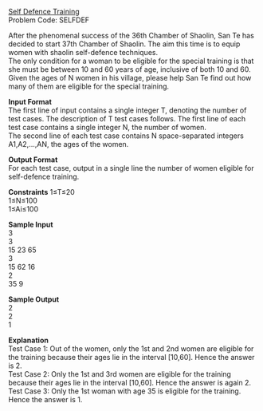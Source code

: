 [Self Defence Training](https://www.codechef.com/problems/SELFDEF)  
Problem Code: SELFDEF

After the phenomenal success of the 36th Chamber of Shaolin, San Te has decided to start 37th Chamber of Shaolin. The aim this time is to equip women with shaolin self-defence techniques.  
The only condition for a woman to be eligible for the special training is that she must be between 10 and 60 years of age, inclusive of both 10 and 60.  
Given the ages of N women in his village, please help San Te find out how many of them are eligible for the special training.

**Input Format**  
The first line of input contains a single integer T, denoting the number of test cases. The description of T test cases follows.
The first line of each test case contains a single integer N, the number of women.  
The second line of each test case contains N space-separated integers A1,A2,...,AN, the ages of the women.

**Output Format**  
For each test case, output in a single line the number of women eligible for self-defence training.

**Constraints**
1≤T≤20  
1≤N≤100  
1≤Ai≤100  

**Sample Input**   
3  
3  
15 23 65  
3  
15 62 16  
2  
35 9  

**Sample Output**   
2  
2  
1  

**Explanation**  
Test Case 1: Out of the women, only the 1st and 2nd women are eligible for the training because their ages lie in the interval [10,60]. Hence the answer is 2.  
Test Case 2: Only the 1st and 3rd women are eligible for the training because their ages lie in the interval [10,60]. Hence the answer is again 2.  
Test Case 3: Only the 1st woman with age 35 is eligible for the training. Hence the answer is 1.
